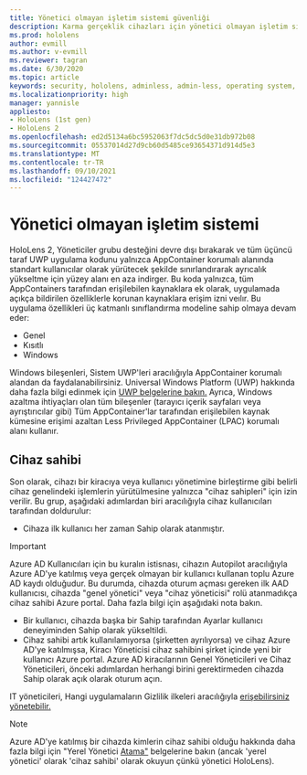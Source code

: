 ```yaml
---
title: Yönetici olmayan işletim sistemi güvenliği
description: Karma gerçeklik cihazları için yönetici olmayan işletim sistemleri, cihaz sahipleri ve HoloLens hakkında bilgi edinebilirsiniz.
ms.prod: hololens
author: evmill
ms.author: v-evmill
ms.reviewer: tagran
ms.date: 6/30/2020
ms.topic: article
keywords: security, hololens, adminless, admin-less, operating system, admin-less operating system, admin os, admin-less os, hololens 2, hololens2 security,
ms.localizationpriority: high
manager: yannisle
appliesto:
- HoloLens (1st gen)
- HoloLens 2
ms.openlocfilehash: ed2d5134a6bc5952063f7dc5dc5d0e31db972b08
ms.sourcegitcommit: 05537014d27d9cb60d5485ce93654371d914d5e3
ms.translationtype: MT
ms.contentlocale: tr-TR
ms.lasthandoff: 09/10/2021
ms.locfileid: "124427472"
---
```

# <a name="admin-less-operating-system"></a>Yönetici olmayan işletim sistemi

HoloLens 2, Yöneticiler grubu desteğini devre dışı bırakarak ve tüm üçüncü taraf UWP uygulama kodunu yalnızca AppContainer korumalı alanında standart kullanıcılar olarak yürütecek şekilde sınırlandırarak ayrıcalık yükseltme için yüzey alanı en aza indirger. Bu koda yalnızca, tüm AppContainers tarafından erişilebilen kaynaklara ek olarak, uygulamada açıkça bildirilen özelliklerle korunan kaynaklara erişim izni veılır.
Bu uygulama özellikleri üç katmanlı sınıflandırma modeline sahip olmaya devam eder:
  * Genel
  * Kısıtlı
  * Windows

Windows bileşenleri, Sistem UWP'leri aracılığıyla AppContainer korumalı alandan da faydalanabilirsiniz. Universal Windows Platform (UWP) hakkında daha fazla bilgi edinmek için [UWP belgelerine bakın.](/windows/uwp/) Ayrıca, Windows azaltma ihtiyaçları olan tüm bileşenler (tarayıcı içerik sayfaları veya ayrıştırıcılar gibi) Tüm AppContainer'lar tarafından erişilebilen kaynak kümesine erişimi azaltan Less Privileged AppContainer (LPAC) korumalı alanı kullanır.

## <a name="device-owner"></a>Cihaz sahibi

Son olarak, cihazı bir kiracıya veya kullanıcı yönetimine birleştirme gibi belirli cihaz genelindeki işlemlerin yürütülmesine yalnızca "cihaz sahipleri" için izin verilir. Bu grup, aşağıdaki adımlardan biri aracılığıyla cihaz kullanıcıları tarafından doldurulur:
  * Cihaza ilk kullanıcı her zaman Sahip olarak atanmıştır. 
> [!IMPORTANT]
>Azure AD Kullanıcıları için bu kuralın istisnası, cihazın Autopilot aracılığıyla Azure AD'ye katılmış veya gerçek olmayan bir kullanıcı kullanan toplu Azure AD kaydı olduğudur. Bu durumda, cihazda oturum açması gereken ilk AAD kullanıcısı, cihazda "genel yönetici" veya "cihaz yöneticisi" rolü atanmadıkça cihaz sahibi Azure portal. Daha fazla bilgi için aşağıdaki nota bakın.  

  * Bir kullanıcı, cihazda başka bir Sahip tarafından Ayarlar kullanıcı deneyiminden Sahip olarak yükseltildi.
  * Cihaz sahibi artık kullanılamıyorsa (şirketten ayrılıyorsa) ve cihaz Azure AD'ye katılmışsa, Kiracı Yöneticisi cihaz sahibini şirket içinde yeni bir kullanıcı Azure portal. Azure AD kiracılarının Genel Yöneticileri ve Cihaz Yöneticileri, önceki adımlardan herhangi birini gerektirmeden cihazda Sahip olarak açık olarak oturum açın.  

 IT yöneticileri, Hangi uygulamaların Gizlilik ilkeleri aracılığıyla [erişebilirsiniz yönetebilir.](/windows/client-management/mdm/policy-csp-privacy) 

> [!NOTE]
> Azure AD'ye katılmış bir cihazda kimlerin cihaz sahibi olduğu hakkında daha fazla bilgi için "Yerel Yönetici [Atama"](/azure/active-directory/devices/assign-local-admin) belgelerine bakın (ancak 'yerel yönetici' olarak 'cihaz sahibi' olarak okuyun çünkü yönetici HoloLens).